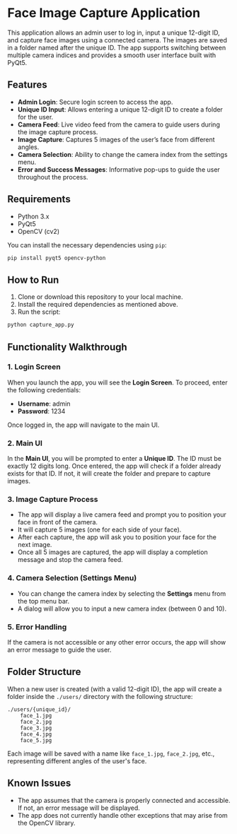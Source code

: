 # Face Image Capture Application

This application allows an admin user to log in, input a unique 12-digit ID, and capture face images using a connected camera. The images are saved in a folder named after the unique ID. The app supports switching between multiple camera indices and provides a smooth user interface built with PyQt5.

## Features
- **Admin Login**: Secure login screen to access the app.
- **Unique ID Input**: Allows entering a unique 12-digit ID to create a folder for the user.
- **Camera Feed**: Live video feed from the camera to guide users during the image capture process.
- **Image Capture**: Captures 5 images of the user’s face from different angles.
- **Camera Selection**: Ability to change the camera index from the settings menu.
- **Error and Success Messages**: Informative pop-ups to guide the user throughout the process.

## Requirements
- Python 3.x
- PyQt5
- OpenCV (cv2)

You can install the necessary dependencies using `pip`:

```bash
pip install pyqt5 opencv-python
```

## How to Run

1. Clone or download this repository to your local machine.
2. Install the required dependencies as mentioned above.
3. Run the script:

```bash
python capture_app.py
```

## Functionality Walkthrough

### 1. Login Screen
When you launch the app, you will see the **Login Screen**. To proceed, enter the following credentials:
- **Username**: admin
- **Password**: 1234

Once logged in, the app will navigate to the main UI.

### 2. Main UI
In the **Main UI**, you will be prompted to enter a **Unique ID**. The ID must be exactly 12 digits long. Once entered, the app will check if a folder already exists for that ID. If not, it will create the folder and prepare to capture images.

### 3. Image Capture Process
- The app will display a live camera feed and prompt you to position your face in front of the camera.
- It will capture 5 images (one for each side of your face).
- After each capture, the app will ask you to position your face for the next image.
- Once all 5 images are captured, the app will display a completion message and stop the camera feed.

### 4. Camera Selection (Settings Menu)
- You can change the camera index by selecting the **Settings** menu from the top menu bar.
- A dialog will allow you to input a new camera index (between 0 and 10).

### 5. Error Handling
If the camera is not accessible or any other error occurs, the app will show an error message to guide the user.

## Folder Structure
When a new user is created (with a valid 12-digit ID), the app will create a folder inside the `./users/` directory with the following structure:

```
./users/{unique_id}/
    face_1.jpg
    face_2.jpg
    face_3.jpg
    face_4.jpg
    face_5.jpg
```

Each image will be saved with a name like `face_1.jpg`, `face_2.jpg`, etc., representing different angles of the user's face.

## Known Issues
- The app assumes that the camera is properly connected and accessible. If not, an error message will be displayed.
- The app does not currently handle other exceptions that may arise from the OpenCV library.

